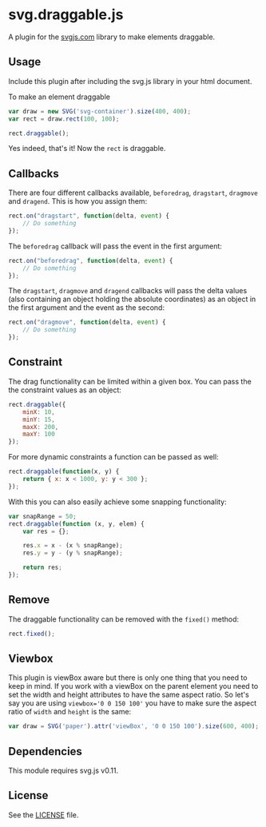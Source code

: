 svg.draggable.js
================
A plugin for the [svgjs.com](http://svgjs.com) library to make elements draggable.

## Usage
Include this plugin after including the svg.js library in your html document.

To make an element draggable

```javascript
var draw = new SVG('svg-container').size(400, 400);
var rect = draw.rect(100, 100);

rect.draggable();
```

Yes indeed, that's it! Now the `rect` is draggable.

## Callbacks
There are four different callbacks available, `beforedrag`, `dragstart`, `dragmove` and `dragend`. This is how you assign them:

```javascript
rect.on("dragstart", function(delta, event) {
    // Do something
});
```

The `beforedrag` callback will pass the event in the first argument:

```javascript
rect.on("beforedrag", function(delta, event) {
    // Do something
});
```

The `dragstart`, `dragmove` and `dragend` callbacks will pass the delta values (also containing an object holding the absolute coordinates) as an object in the first argument and the event as the second:

```javascript
rect.on("dragmove", function(delta, event) {
    // Do something
});
```

## Constraint
The drag functionality can be limited within a given box. You can pass the the constraint values as an object:

```javascript
rect.draggable({
    minX: 10,
    minY: 15,
    maxX: 200,
    maxY: 100
});
```

For more dynamic constraints a function can be passed as well:

```javascript
rect.draggable(function(x, y) {
    return { x: x < 1000, y: y < 300 };
});
```

With this you can also easily achieve some snapping functionality:

```javascript
var snapRange = 50;
rect.draggable(function (x, y, elem) {
    var res = {};

    res.x = x - (x % snapRange);
    res.y = y - (y % snapRange);

    return res;
});
```


## Remove
The draggable functionality can be removed with the `fixed()` method:

```javascript
rect.fixed();
```


## Viewbox
This plugin is viewBox aware but there is only one thing that you need to keep in mind. If you work with a viewBox on the parent element you need to set the width and height attributes to have the same aspect ratio. So let's say you are using `viewbox='0 0 150 100'` you have to make sure the aspect ratio of `width` and `height` is the same:

```javascript
var draw = SVG('paper').attr('viewBox', '0 0 150 100').size(600, 400);
```

## Dependencies
This module requires svg.js v0.11.

## License
See the [LICENSE](/LICENSE) file.

